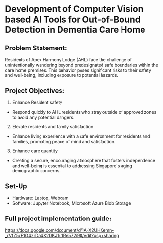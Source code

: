 # Development of Computer Vision based AI Tools for Out-of-Bound Detection in Dementia Care Home

## Problem Statement:
Residents of Apex Harmony Lodge (AHL) face the challenge of unintentionally wandering beyond predesignated safe boundaries within the care home premises. 
This behavior poses significant risks to their safety and well-being, including exposure to potential hazards.

## Project Objectives:
1. Enhance Resident safety
- Respond quickly to AHL residents who stray outside of approved zones to avoid any potential dangers.

2. Elevate residents and family satisfaction
- Enhance living experience with a safe environment for residents and families, promoting peace of mind and satisfaction.

3. Enhance care quantity
- Creating a secure, encouraging atmosphere that fosters independence and well-being is essential to addressing Singapore's aging demographic concerns.

## Set-Up
- Hardware: Laptop, Webcam
- Software: Jupyter Notebook, Microsoft Azure Blob Storage

## Full project implementation guide:
https://docs.google.com/document/d/1A-X2UHXemn-_rVfZ5xF1G4zrDa4X2DKJ1u1Re572i90/edit?usp=sharing








